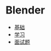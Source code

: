 # Blender

- [基础](https://docs.blender.org/manual/zh-hans/3.6/index.html)  
- [学习](./learn)  
- [面试题](./questions)  
